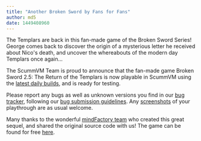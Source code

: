 ```yaml
---
title: "Another Broken Sword by Fans for Fans"
author: md5
date: 1449408960
---
```


The Templars are back in this fan-made game of the Broken Sword Series! George comes back to discover the origin of a mysterious letter he received about Nico's death, and uncover the whereabouts of the modern day Templars once again...

The ScummVM Team is proud to announce that the fan-made game Broken Sword 2.5: The Return of the Templars is now playable in ScummVM using the [latest daily builds](/downloads/#daily), and is ready for testing.

Please report any bugs as well as unknown versions you find in our [bug tracker](http://bugs.scummvm.org/), following our [bug submission guidelines](/faq/#question.report-bugs). Any [screenshots](http://wiki.scummvm.org/index.php/Screenshots) of your playthrough are as usual welcome.

Many thanks to the wonderful [mindFactory team](http://brokensword25.com/team/mitglieder.htm) who created this great sequel, and shared the original source code with us! The game can be found for free [here](http://brokensword25.com/).

